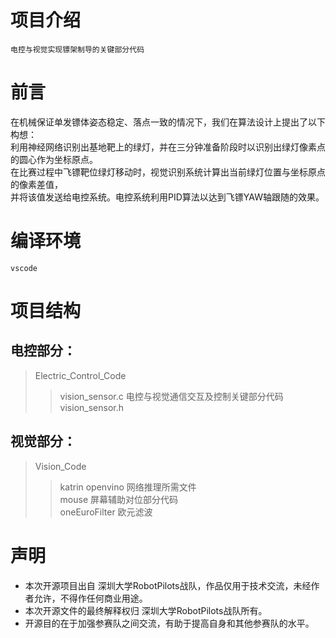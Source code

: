 # 项目介绍
    电控与视觉实现镖架制导的关键部分代码

# 前言
在机械保证单发镖体姿态稳定、落点一致的情况下，我们在算法设计上提出了以下构想：  
利用神经网络识别出基地靶上的绿灯，并在三分钟准备阶段时以识别出绿灯像素点的圆心作为坐标原点。  
在比赛过程中飞镖靶位绿灯移动时，视觉识别系统计算出当前绿灯位置与坐标原点的像素差值，  
并将该值发送给电控系统。电控系统利用PID算法以达到飞镖YAW轴跟随的效果。

# 编译环境
    vscode
 
# 项目结构
## 电控部分：  
>Electric_Control_Code  
>>vision_sensor.c	  电控与视觉通信交互及控制关键部分代码  
>>vision_sensor.h  
  
## 视觉部分：  
>Vision_Code  
>>katrin openvino  网络推理所需文件  
>>mouse                屏幕辅助对位部分代码  
>>oneEuroFilter     欧元滤波

# 声明
* 本次开源项目出自 深圳大学RobotPilots战队，作品仅用于技术交流，未经作者允许，不得作任何商业用途。  
* 本次开源文件的最终解释权归 深圳大学RobotPilots战队所有。  
* 开源目的在于加强参赛队之间交流，有助于提高自身和其他参赛队的水平。  